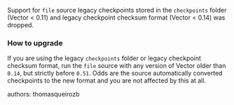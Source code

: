 Support for `file` source legacy checkpoints stored in the `checkpoints` folder (Vector < 0.11) and
legacy checkpoint checksum format (Vector < 0.14) was dropped.

### How to upgrade

If you are using the legacy `checkpoints` folder or legacy checkpoint checksum format, run the `file`
source with any version of Vector older than `0.14`, but strictly before `0.51`. Odds are the source
automatically converted checkpoints to the new format and you are not affected by this at all.

authors: thomasqueirozb
